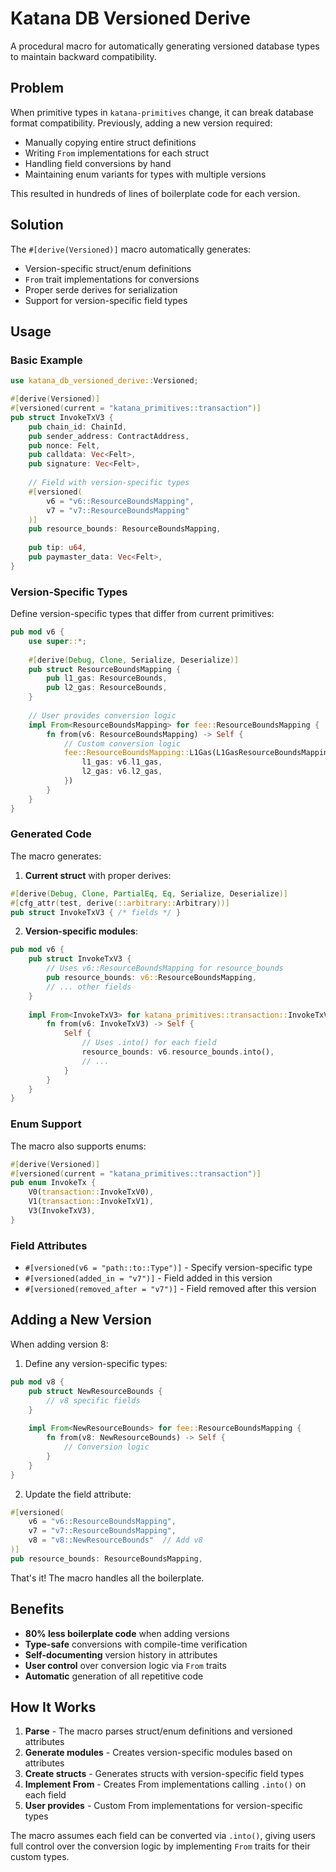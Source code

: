 # Katana DB Versioned Derive

A procedural macro for automatically generating versioned database types to maintain backward compatibility.

## Problem

When primitive types in `katana-primitives` change, it can break database format compatibility. Previously, adding a new version required:
- Manually copying entire struct definitions
- Writing `From` implementations for each struct
- Handling field conversions by hand
- Maintaining enum variants for types with multiple versions

This resulted in hundreds of lines of boilerplate code for each version.

## Solution

The `#[derive(Versioned)]` macro automatically generates:
- Version-specific struct/enum definitions
- `From` trait implementations for conversions
- Proper serde derives for serialization
- Support for version-specific field types

## Usage

### Basic Example

```rust
use katana_db_versioned_derive::Versioned;

#[derive(Versioned)]
#[versioned(current = "katana_primitives::transaction")]
pub struct InvokeTxV3 {
    pub chain_id: ChainId,
    pub sender_address: ContractAddress,
    pub nonce: Felt,
    pub calldata: Vec<Felt>,
    pub signature: Vec<Felt>,
    
    // Field with version-specific types
    #[versioned(
        v6 = "v6::ResourceBoundsMapping",
        v7 = "v7::ResourceBoundsMapping"
    )]
    pub resource_bounds: ResourceBoundsMapping,
    
    pub tip: u64,
    pub paymaster_data: Vec<Felt>,
}
```

### Version-Specific Types

Define version-specific types that differ from current primitives:

```rust
pub mod v6 {
    use super::*;
    
    #[derive(Debug, Clone, Serialize, Deserialize)]
    pub struct ResourceBoundsMapping {
        pub l1_gas: ResourceBounds,
        pub l2_gas: ResourceBounds,
    }
    
    // User provides conversion logic
    impl From<ResourceBoundsMapping> for fee::ResourceBoundsMapping {
        fn from(v6: ResourceBoundsMapping) -> Self {
            // Custom conversion logic
            fee::ResourceBoundsMapping::L1Gas(L1GasResourceBoundsMapping {
                l1_gas: v6.l1_gas,
                l2_gas: v6.l2_gas,
            })
        }
    }
}
```

### Generated Code

The macro generates:

1. **Current struct** with proper derives:
```rust
#[derive(Debug, Clone, PartialEq, Eq, Serialize, Deserialize)]
#[cfg_attr(test, derive(::arbitrary::Arbitrary))]
pub struct InvokeTxV3 { /* fields */ }
```

2. **Version-specific modules**:
```rust
pub mod v6 {
    pub struct InvokeTxV3 {
        // Uses v6::ResourceBoundsMapping for resource_bounds
        pub resource_bounds: v6::ResourceBoundsMapping,
        // ... other fields
    }
    
    impl From<InvokeTxV3> for katana_primitives::transaction::InvokeTxV3 {
        fn from(v6: InvokeTxV3) -> Self {
            Self {
                // Uses .into() for each field
                resource_bounds: v6.resource_bounds.into(),
                // ...
            }
        }
    }
}
```

### Enum Support

The macro also supports enums:

```rust
#[derive(Versioned)]
#[versioned(current = "katana_primitives::transaction")]
pub enum InvokeTx {
    V0(transaction::InvokeTxV0),
    V1(transaction::InvokeTxV1),
    V3(InvokeTxV3),
}
```

### Field Attributes

- `#[versioned(v6 = "path::to::Type")]` - Specify version-specific type
- `#[versioned(added_in = "v7")]` - Field added in this version
- `#[versioned(removed_after = "v7")]` - Field removed after this version

## Adding a New Version

When adding version 8:

1. Define any version-specific types:
```rust
pub mod v8 {
    pub struct NewResourceBounds {
        // v8 specific fields
    }
    
    impl From<NewResourceBounds> for fee::ResourceBoundsMapping {
        fn from(v8: NewResourceBounds) -> Self {
            // Conversion logic
        }
    }
}
```

2. Update the field attribute:
```rust
#[versioned(
    v6 = "v6::ResourceBoundsMapping",
    v7 = "v7::ResourceBoundsMapping",
    v8 = "v8::NewResourceBounds"  // Add v8
)]
pub resource_bounds: ResourceBoundsMapping,
```

That's it! The macro handles all the boilerplate.

## Benefits

- **80% less boilerplate code** when adding versions
- **Type-safe** conversions with compile-time verification
- **Self-documenting** version history in attributes
- **User control** over conversion logic via `From` traits
- **Automatic** generation of all repetitive code

## How It Works

1. **Parse** - The macro parses struct/enum definitions and versioned attributes
2. **Generate modules** - Creates version-specific modules based on attributes
3. **Create structs** - Generates structs with version-specific field types
4. **Implement From** - Creates From implementations calling `.into()` on each field
5. **User provides** - Custom From implementations for version-specific types

The macro assumes each field can be converted via `.into()`, giving users full control over the conversion logic by implementing `From` traits for their custom types.